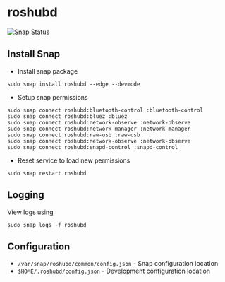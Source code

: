 # roshubd

[![Snap Status](https://build.snapcraft.io/badge/roshub/roshubd.svg)](https://build.snapcraft.io/user/roshub/roshubd)

## Install Snap

 * Install snap package

```
sudo snap install roshubd --edge --devmode
```

 * Setup snap permissions

```
sudo snap connect roshubd:bluetooth-control :bluetooth-control
sudo snap connect roshubd:bluez :bluez
sudo snap connect roshubd:network-observe :network-observe
sudo snap connect roshubd:network-manager :network-manager
sudo snap connect roshubd:raw-usb :raw-usb
sudo snap connect roshubd:network-observe :network-observe
sudo snap connect roshubd:snapd-control :snapd-control
```

 * Reset service to load new permissions

```
sudo snap restart roshubd
```

## Logging

View logs using

```
sudo snap logs -f roshubd
```

## Configuration


 * `/var/snap/roshubd/common/config.json` - Snap configuration location
 * `$HOME/.roshubd/config.json` - Development configuration location


